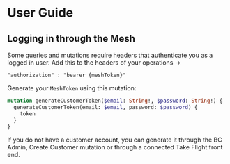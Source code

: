 # User Guide

## Logging in through the Mesh

Some queries and mutations require headers that authenticate you as a logged in user.
Add this to the headers of your operations ->

```
"authorization" : "bearer {meshToken}"
```

Generate your `MeshToken` using this mutation:

```graphql
mutation generateCustomerToken($email: String!, $password: String!) {
  generateCustomerToken(email: $email, password: $password) {
    token
  }
}
```

If you do not have a customer account, you can generate it through the BC Admin, Create Customer mutation or through a connected Take Flight front end.
